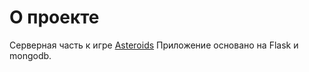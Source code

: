 # О проекте

Серверная часть к игре [Asteroids](https://bitbucket.org/raymank26/asteroids)
Приложение основано на Flask и mongodb.

